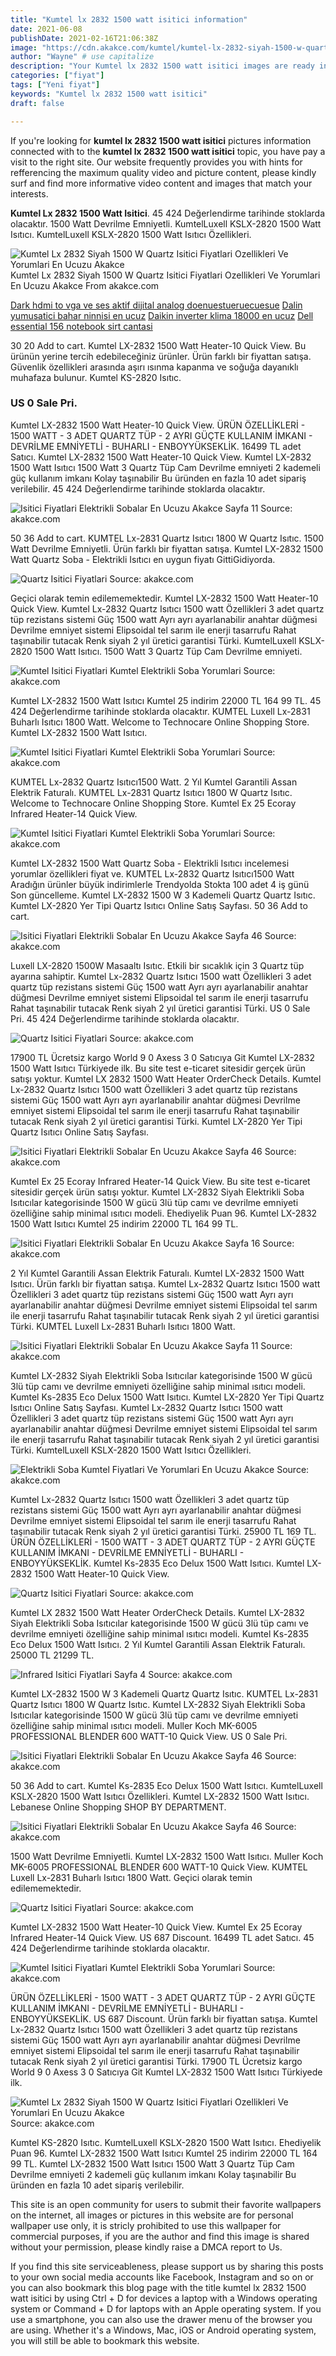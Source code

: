 ```yaml
---
title: "Kumtel lx 2832 1500 watt isitici information"
date: 2021-06-08
publishDate: 2021-02-16T21:06:38Z
image: "https://cdn.akakce.com/kumtel/kumtel-lx-2832-siyah-1500-w-quartz-z.jpg"
author: "Wayne" # use capitalize
description: "Your Kumtel lx 2832 1500 watt isitici images are ready in this website. Kumtel lx 2832 1500 watt isitici are a topic that is being searched for and liked by netizens today. You can Download the Kumtel lx 2832 1500 watt isitici files here. Download all free vectors."
categories: ["fiyat"]
tags: ["Yeni fiyat"]
keywords: "Kumtel lx 2832 1500 watt isitici"
draft: false

---
```


If you're looking for **kumtel lx 2832 1500 watt isitici** pictures information connected with to the **kumtel lx 2832 1500 watt isitici** topic, you have pay a visit to the right  site.  Our website frequently  provides you with  hints  for refferencing  the maximum  quality video and picture  content, please kindly surf and find more informative video content and images  that match your interests.

**Kumtel Lx 2832 1500 Watt Isitici**. 45 424 Değerlendirme tarihinde stoklarda olacaktır. 1500 Watt Devrilme Emniyetli. KumtelLuxell KSLX-2820 1500 Watt Isıtıcı. KumtelLuxell KSLX-2820 1500 Watt Isıtıcı Özellikleri.

![Kumtel Lx 2832 Siyah 1500 W Quartz Isitici Fiyatlari Ozellikleri Ve Yorumlari En Ucuzu Akakce](https://cdn.akakce.com/kumtel/kumtel-lx-2832-siyah-1500-w-quartz-z.jpg "Kumtel Lx 2832 Siyah 1500 W Quartz Isitici Fiyatlari Ozellikleri Ve Yorumlari En Ucuzu Akakce")
Kumtel Lx 2832 Siyah 1500 W Quartz Isitici Fiyatlari Ozellikleri Ve Yorumlari En Ucuzu Akakce From akakce.com

[Dark hdmi to vga ve ses aktif dijital analog doenuestueruecuesue](/dark-hdmi-to-vga-ve-ses-aktif-dijital-analog-doenuestueruecuesue/)
[Dalin yumusatici bahar ninnisi en ucuz](/dalin-yumusatici-bahar-ninnisi-en-ucuz/)
[Daikin inverter klima 18000 en ucuz](/daikin-inverter-klima-18000-en-ucuz/)
[Dell essential 156 notebook sirt cantasi](/dell-essential-156-notebook-sirt-cantasi/)

30 20 Add to cart. Kumtel LX-2832 1500 Watt Heater-10 Quick View. Bu ürünün yerine tercih edebileceğiniz ürünler. Ürün farklı bir fiyattan satışa. Güvenlik özellikleri arasında aşırı ısınma kapanma ve soğuğa dayanıklı muhafaza bulunur. Kumtel KS-2820 Isıtıc.

### US 0 Sale Pri.

Kumtel LX-2832 1500 Watt Heater-10 Quick View. ÜRÜN ÖZELLİKLERİ - 1500 WATT - 3 ADET QUARTZ TÜP - 2 AYRI GÜÇTE KULLANIM İMKANI - DEVRİLME EMNİYETLİ - BUHARLI - ENBOYYÜKSEKLİK. 16499 TL adet Satıcı. Kumtel LX-2832 1500 Watt Heater-10 Quick View. Kumtel LX-2832 1500 Watt Isıtıcı 1500 Watt 3 Quartz Tüp Cam Devrilme emniyeti 2 kademeli güç kullanım imkanı Kolay taşınabilir Bu üründen en fazla 10 adet sipariş verilebilir. 45 424 Değerlendirme tarihinde stoklarda olacaktır.


![Isitici Fiyatlari Elektrikli Sobalar En Ucuzu Akakce Sayfa 11](https://cdn.akakce.com/voltotherm/voltotherm-exp-18-1800-w-ayakli-infrared-x.jpg "Isitici Fiyatlari Elektrikli Sobalar En Ucuzu Akakce Sayfa 11")
Source: akakce.com

50 36 Add to cart. KUMTEL Lx-2831 Quartz Isıtıcı 1800 W Quartz Isıtıc. 1500 Watt Devrilme Emniyetli. Ürün farklı bir fiyattan satışa. Kumtel LX-2832 1500 Watt Quartz Soba - Elektrikli Isıtıcı en uygun fiyatı GittiGidiyorda.

![Quartz Isitici Fiyatlari](https://cdn.akakce.com/kumtel/kumtel-ks-2740-1800-w-cift-tarafli-quartz-x.jpg "Quartz Isitici Fiyatlari")
Source: akakce.com

Geçici olarak temin edilememektedir. Kumtel LX-2832 1500 Watt Heater-10 Quick View. Kumtel Lx-2832 Quartz Isıtıcı 1500 watt Özellikleri 3 adet quartz tüp rezistans sistemi Güç 1500 watt Ayrı ayrı ayarlanabilir anahtar düğmesi Devrilme emniyet sistemi Elipsoidal tel sarım ile enerji tasarrufu Rahat taşınabilir tutacak Renk siyah 2 yıl üretici garantisi Türki. KumtelLuxell KSLX-2820 1500 Watt Isıtıcı. 1500 Watt 3 Quartz Tüp Cam Devrilme emniyeti.

![Kumtel Isitici Fiyatlari Kumtel Elektrikli Soba Yorumlari](https://cdn.akakce.com/kumtel/kumtel-lx-6331-mavi-2000-w-fanli-x.jpg "Kumtel Isitici Fiyatlari Kumtel Elektrikli Soba Yorumlari")
Source: akakce.com

Kumtel LX-2832 1500 Watt Isıtıcı Kumtel 25 indirim 22000 TL 164 99 TL. 45 424 Değerlendirme tarihinde stoklarda olacaktır. KUMTEL Luxell Lx-2831 Buharlı Isıtıcı 1800 Watt. Welcome to Technocare Online Shopping Store. Kumtel LX-2832 1500 Watt Isıtıcı.

![Kumtel Isitici Fiyatlari Kumtel Elektrikli Soba Yorumlari](https://cdn.akakce.com/kumtel/kumtel-kum-1225-9-dilimli-2000-w-yagli-radyator-x.jpg "Kumtel Isitici Fiyatlari Kumtel Elektrikli Soba Yorumlari")
Source: akakce.com

KUMTEL Lx-2832 Quartz Isıtıcı1500 Watt. 2 Yıl Kumtel Garantili Assan Elektrik Faturalı. KUMTEL Lx-2831 Quartz Isıtıcı 1800 W Quartz Isıtıc. Welcome to Technocare Online Shopping Store. Kumtel Ex 25 Ecoray Infrared Heater-14 Quick View.

![Kumtel Isitici Fiyatlari Kumtel Elektrikli Soba Yorumlari](https://cdn.akakce.com/kumtel/kumtel-lx-6331-2000-w-fanli-x.jpg "Kumtel Isitici Fiyatlari Kumtel Elektrikli Soba Yorumlari")
Source: akakce.com

Kumtel LX-2832 1500 Watt Quartz Soba - Elektrikli Isıtıcı incelemesi yorumlar özellikleri fiyat ve. KUMTEL Lx-2832 Quartz Isıtıcı1500 Watt Aradığın ürünler büyük indirimlerle Trendyolda Stokta 100 adet 4 iş günü Son güncelleme. Kumtel LX-2832 1500 W 3 Kademeli Quartz Quartz Isıtıc. Kumtel LX-2820 Yer Tipi Quartz Isıtıcı Online Satış Sayfası. 50 36 Add to cart.

![Isitici Fiyatlari Elektrikli Sobalar En Ucuzu Akakce Sayfa 46](https://n11scdn.akamaized.net/a1/1024/ev-yasam/endustriyel-isitici/akcay-rezistans-ar5-elektrikli-fanli-isitici-5-kw__1323118773477481.jpg "Isitici Fiyatlari Elektrikli Sobalar En Ucuzu Akakce Sayfa 46")
Source: akakce.com

Luxell LX-2820 1500W Masaaltı Isıtıc. Etkili bir sıcaklık için 3 Quartz tüp ayarına sahiptir. Kumtel Lx-2832 Quartz Isıtıcı 1500 watt Özellikleri 3 adet quartz tüp rezistans sistemi Güç 1500 watt Ayrı ayrı ayarlanabilir anahtar düğmesi Devrilme emniyet sistemi Elipsoidal tel sarım ile enerji tasarrufu Rahat taşınabilir tutacak Renk siyah 2 yıl üretici garantisi Türki. US 0 Sale Pri. 45 424 Değerlendirme tarihinde stoklarda olacaktır.

![Quartz Isitici Fiyatlari](https://cdn.akakce.com/kumtel/kumtel-ks-2760-2200-w-somine-tipi-quartz-x.jpg "Quartz Isitici Fiyatlari")
Source: akakce.com

17900 TL Ücretsiz kargo World 9 0 Axess 3 0 Satıcıya Git Kumtel LX-2832 1500 Watt Isıtıcı Türkiyede ilk. Bu site test e-ticaret sitesidir gerçek ürün satışı yoktur. Kumtel LX 2832 1500 Watt Heater OrderCheck Details. Kumtel Lx-2832 Quartz Isıtıcı 1500 watt Özellikleri 3 adet quartz tüp rezistans sistemi Güç 1500 watt Ayrı ayrı ayarlanabilir anahtar düğmesi Devrilme emniyet sistemi Elipsoidal tel sarım ile enerji tasarrufu Rahat taşınabilir tutacak Renk siyah 2 yıl üretici garantisi Türki. Kumtel LX-2820 Yer Tipi Quartz Isıtıcı Online Satış Sayfası.

![Isitici Fiyatlari Elektrikli Sobalar En Ucuzu Akakce Sayfa 46](https://cdn.akakce.com/iv/11707/104/1041921489x.jpg "Isitici Fiyatlari Elektrikli Sobalar En Ucuzu Akakce Sayfa 46")
Source: akakce.com

Kumtel Ex 25 Ecoray Infrared Heater-14 Quick View. Bu site test e-ticaret sitesidir gerçek ürün satışı yoktur. Kumtel LX-2832 Siyah Elektrikli Soba Isıtıcılar kategorisinde 1500 W gücü 3lü tüp camı ve devrilme emniyeti özelliğine sahip minimal ısıtıcı modeli. Ehediyelik Puan 96. Kumtel LX-2832 1500 Watt Isıtıcı Kumtel 25 indirim 22000 TL 164 99 TL.

![Isitici Fiyatlari Elektrikli Sobalar En Ucuzu Akakce Sayfa 16](https://cdn.akakce.com/iv/10022/947/947129942x.jpg "Isitici Fiyatlari Elektrikli Sobalar En Ucuzu Akakce Sayfa 16")
Source: akakce.com

2 Yıl Kumtel Garantili Assan Elektrik Faturalı. Kumtel LX-2832 1500 Watt Isıtıcı. Ürün farklı bir fiyattan satışa. Kumtel Lx-2832 Quartz Isıtıcı 1500 watt Özellikleri 3 adet quartz tüp rezistans sistemi Güç 1500 watt Ayrı ayrı ayarlanabilir anahtar düğmesi Devrilme emniyet sistemi Elipsoidal tel sarım ile enerji tasarrufu Rahat taşınabilir tutacak Renk siyah 2 yıl üretici garantisi Türki. KUMTEL Luxell Lx-2831 Buharlı Isıtıcı 1800 Watt.

![Isitici Fiyatlari Elektrikli Sobalar En Ucuzu Akakce Sayfa 11](https://iis-akakce.akamaized.net/p.x?//bau-cdn.veesk.net/media/product/21/21224380/1148/202102170917_21224380.jpg "Isitici Fiyatlari Elektrikli Sobalar En Ucuzu Akakce Sayfa 11")
Source: akakce.com

Kumtel LX-2832 Siyah Elektrikli Soba Isıtıcılar kategorisinde 1500 W gücü 3lü tüp camı ve devrilme emniyeti özelliğine sahip minimal ısıtıcı modeli. Kumtel Ks-2835 Eco Delux 1500 Watt Isıtıcı. Kumtel LX-2820 Yer Tipi Quartz Isıtıcı Online Satış Sayfası. Kumtel Lx-2832 Quartz Isıtıcı 1500 watt Özellikleri 3 adet quartz tüp rezistans sistemi Güç 1500 watt Ayrı ayrı ayarlanabilir anahtar düğmesi Devrilme emniyet sistemi Elipsoidal tel sarım ile enerji tasarrufu Rahat taşınabilir tutacak Renk siyah 2 yıl üretici garantisi Türki. KumtelLuxell KSLX-2820 1500 Watt Isıtıcı Özellikleri.

![Elektrikli Soba Kumtel Fiyatlari Ve Yorumlari En Ucuzu Akakce](https://iis-akakce.akamaized.net/p.x?%2F%2Fcdn%2Edsmcdn%2Ecom%2Fty61%2Fproduct%2Fmedia%2Fimages%2F20210121%2F15%2F55828421%2F132681903%2F0%2F0%5Forg%5Fzoom%2Ejpg%3FboutiqueId%3D61%26merchantId%3D242532 "Elektrikli Soba Kumtel Fiyatlari Ve Yorumlari En Ucuzu Akakce")
Source: akakce.com

Kumtel Lx-2832 Quartz Isıtıcı 1500 watt Özellikleri 3 adet quartz tüp rezistans sistemi Güç 1500 watt Ayrı ayrı ayarlanabilir anahtar düğmesi Devrilme emniyet sistemi Elipsoidal tel sarım ile enerji tasarrufu Rahat taşınabilir tutacak Renk siyah 2 yıl üretici garantisi Türki. 25900 TL 169 TL. ÜRÜN ÖZELLİKLERİ - 1500 WATT - 3 ADET QUARTZ TÜP - 2 AYRI GÜÇTE KULLANIM İMKANI - DEVRİLME EMNİYETLİ - BUHARLI - ENBOYYÜKSEKLİK. Kumtel Ks-2835 Eco Delux 1500 Watt Isıtıcı. Kumtel LX-2832 1500 Watt Heater-10 Quick View.

![Quartz Isitici Fiyatlari](https://cdn.akakce.com/simtech/simtech-km-1714-800-w-quartz-x.jpg "Quartz Isitici Fiyatlari")
Source: akakce.com

Kumtel LX 2832 1500 Watt Heater OrderCheck Details. Kumtel LX-2832 Siyah Elektrikli Soba Isıtıcılar kategorisinde 1500 W gücü 3lü tüp camı ve devrilme emniyeti özelliğine sahip minimal ısıtıcı modeli. Kumtel Ks-2835 Eco Delux 1500 Watt Isıtıcı. 2 Yıl Kumtel Garantili Assan Elektrik Faturalı. 25000 TL 21299 TL.

![Infrared Isitici Fiyatlari Sayfa 4](https://cdn.akakce.com/iv/3725/891/891352688x.jpg "Infrared Isitici Fiyatlari Sayfa 4")
Source: akakce.com

Kumtel LX-2832 1500 W 3 Kademeli Quartz Quartz Isıtıc. KUMTEL Lx-2831 Quartz Isıtıcı 1800 W Quartz Isıtıc. Kumtel LX-2832 Siyah Elektrikli Soba Isıtıcılar kategorisinde 1500 W gücü 3lü tüp camı ve devrilme emniyeti özelliğine sahip minimal ısıtıcı modeli. Muller Koch MK-6005 PROFESSIONAL BLENDER 600 WATT-10 Quick View. US 0 Sale Pri.

![Isitici Fiyatlari Elektrikli Sobalar En Ucuzu Akakce Sayfa 46](https://n11scdn.akamaized.net/a1/1024/elektronik/isitici/golden-star-light-gs-2600-w-duvar-tipi-infrared-isitici__0575786060277816.jpg "Isitici Fiyatlari Elektrikli Sobalar En Ucuzu Akakce Sayfa 46")
Source: akakce.com

50 36 Add to cart. Kumtel Ks-2835 Eco Delux 1500 Watt Isıtıcı. KumtelLuxell KSLX-2820 1500 Watt Isıtıcı Özellikleri. Kumtel LX-2832 1500 Watt Isıtıcı. Lebanese Online Shopping SHOP BY DEPARTMENT.

![Isitici Fiyatlari Elektrikli Sobalar En Ucuzu Akakce Sayfa 46](https://cdn.akakce.com/iv/10022/997/997052256x.jpg "Isitici Fiyatlari Elektrikli Sobalar En Ucuzu Akakce Sayfa 46")
Source: akakce.com

1500 Watt Devrilme Emniyetli. Kumtel LX-2832 1500 Watt Isıtıcı. Muller Koch MK-6005 PROFESSIONAL BLENDER 600 WATT-10 Quick View. KUMTEL Luxell Lx-2831 Buharlı Isıtıcı 1800 Watt. Geçici olarak temin edilememektedir.

![Quartz Isitici Fiyatlari](https://cdn.akakce.com/simfer/simfer-s-3150-wt-slim-tri-core-2800-w-buharli-fanli-quartz-x.jpg "Quartz Isitici Fiyatlari")
Source: akakce.com

Kumtel LX-2832 1500 Watt Heater-10 Quick View. Kumtel Ex 25 Ecoray Infrared Heater-14 Quick View. US 687 Discount. 16499 TL adet Satıcı. 45 424 Değerlendirme tarihinde stoklarda olacaktır.

![Kumtel Isitici Fiyatlari Kumtel Elektrikli Soba Yorumlari](https://cdn.akakce.com/kumtel/kumtel-hc-2930-2000-w-konvektor-x.jpg "Kumtel Isitici Fiyatlari Kumtel Elektrikli Soba Yorumlari")
Source: akakce.com

ÜRÜN ÖZELLİKLERİ - 1500 WATT - 3 ADET QUARTZ TÜP - 2 AYRI GÜÇTE KULLANIM İMKANI - DEVRİLME EMNİYETLİ - BUHARLI - ENBOYYÜKSEKLİK. US 687 Discount. Ürün farklı bir fiyattan satışa. Kumtel Lx-2832 Quartz Isıtıcı 1500 watt Özellikleri 3 adet quartz tüp rezistans sistemi Güç 1500 watt Ayrı ayrı ayarlanabilir anahtar düğmesi Devrilme emniyet sistemi Elipsoidal tel sarım ile enerji tasarrufu Rahat taşınabilir tutacak Renk siyah 2 yıl üretici garantisi Türki. 17900 TL Ücretsiz kargo World 9 0 Axess 3 0 Satıcıya Git Kumtel LX-2832 1500 Watt Isıtıcı Türkiyede ilk.

![Kumtel Lx 2832 Siyah 1500 W Quartz Isitici Fiyatlari Ozellikleri Ve Yorumlari En Ucuzu Akakce](https://cdn.akakce.com/kumtel/kumtel-lx-2832-siyah-1500-w-quartz-z.jpg "Kumtel Lx 2832 Siyah 1500 W Quartz Isitici Fiyatlari Ozellikleri Ve Yorumlari En Ucuzu Akakce")
Source: akakce.com

Kumtel KS-2820 Isıtıc. KumtelLuxell KSLX-2820 1500 Watt Isıtıcı. Ehediyelik Puan 96. Kumtel LX-2832 1500 Watt Isıtıcı Kumtel 25 indirim 22000 TL 164 99 TL. Kumtel LX-2832 1500 Watt Isıtıcı 1500 Watt 3 Quartz Tüp Cam Devrilme emniyeti 2 kademeli güç kullanım imkanı Kolay taşınabilir Bu üründen en fazla 10 adet sipariş verilebilir.

This site is an open community for users to submit their favorite wallpapers on the internet, all images or pictures in this website are for personal wallpaper use only, it is stricly prohibited to use this wallpaper for commercial purposes, if you are the author and find this image is shared without your permission, please kindly raise a DMCA report to Us.

If you find this site serviceableness, please support us by sharing this posts to your own social media accounts like Facebook, Instagram and so on or you can also bookmark this blog page with the title kumtel lx 2832 1500 watt isitici by using Ctrl + D for devices a laptop with a Windows operating system or Command + D for laptops with an Apple operating system. If you use a smartphone, you can also use the drawer menu of the browser you are using. Whether it's a Windows, Mac, iOS or Android operating system, you will still be able to bookmark this website.
